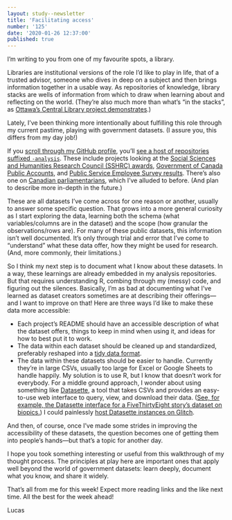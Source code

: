 ```yaml
---
layout: study--newsletter
title: 'Facilitating access'
number: '125'
date: '2020-01-26 12:37:00'
published: true
---
```


I’m writing to you from one of my favourite spots, a library.

Libraries are institutional versions of the role I’d like to play in life, that of a trusted advisor, someone who dives in deep on a subject and then brings information together in a usable way. As repositories of knowledge, library stacks are wells of information from which to draw when learning about and reflecting on the world. (They’re also much more than what’s “in the stacks”, as [Ottawa’s Central Library project demonstrates](https://inspire555.ca/library-archives-spaces/).)

Lately, I’ve been thinking more intentionally about fulfilling this role through my current pastime, playing with government datasets. (I assure you, this differs from my day job!)

If you [scroll through my GitHub profile](https://github.com/lchski?tab=repositories), you’ll [see a host of repositories suffixed `-analysis`](https://github.com/lchski?utf8=%E2%9C%93&tab=repositories&q=-analysis). These include projects looking at the [Social Sciences and Humanities Research Council (SSHRC) awards](https://github.com/lchski/sshrc-awards-analysis), [Government of Canada Public Accounts](https://github.com/lchski/public-accounts-analysis), and [Public Service Employee Survey results](https://github.com/lchski/pses-analysis). There’s also one on [Canadian parliamentarians](https://github.com/lchski/parliamentarians-analysis), which I’ve alluded to before. (And plan to describe more in-depth in the future.)

These are all datasets I’ve come across for one reason or another, usually to answer some specific question. That grows into a more general curiosity as I start exploring the data, learning both the schema (what variables/columns are in the dataset) and the scope (how granular the observations/rows are). For many of these public datasets, this information isn’t well documented. It’s only through trial and error that I’ve come to “understand” what these data offer, how they might be used for research. (And, more commonly, their limitations.)

So I think my next step is to document what I know about these datasets. In a way, these learnings are already embedded in my analysis repositories. But that requires understanding R, combing through my (messy) code, and figuring out the silences. Basically, I’m as bad at documenting what I’ve learned as dataset creators sometimes are at describing their offerings—and I want to improve on that! Here are three ways I’d like to make these data more accessible:

- Each project’s README should have an accessible description of what the dataset offers, things to keep in mind when using it, and ideas for how to best put it to work.
- The data within each dataset should be cleaned up and standardized, preferably reshaped into a [tidy data format](https://r4ds.had.co.nz/tidy-data.html). 
- The data within these datasets should be easier to handle. Currently they’re in large CSVs, usually too large for Excel or Google Sheets to handle happily. My solution is to use R, but I know that doesn’t work for everybody. For a middle ground approach, I wonder about using something like [Datasette](https://github.com/simonw/datasette), a tool that takes CSVs and provides an easy-to-use web interface to query, view, and download their data. ([See, for example, the Datasette interface for a FiveThirtyEight story’s dataset on biopics.](https://fivethirtyeight.datasettes.com/fivethirtyeight/biopics%2Fbiopics)) I could painlessly [host Datasette instances on Glitch](https://datasette.readthedocs.io/en/stable/getting_started.html#try-datasette-without-installing-anything-using-glitch).

And then, of course, once I’ve made some strides in improving the accessibility of these datasets, the question becomes one of getting them into people’s hands—but that’s a topic for another day.

I hope you took something interesting or useful from this walkthrough of my thought process. The principles at play here are important ones that apply well beyond the world of government datasets: learn deeply, document what you know, and share it widely.

That’s all from me for this week! Expect more reading links and the like next time. All the best for the week ahead!

Lucas